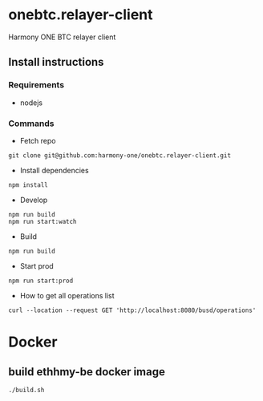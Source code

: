 # onebtc.relayer-client
Harmony ONE BTC relayer client

## Install instructions

### Requirements 

* nodejs 

### Commands

* Fetch repo 

```
git clone git@github.com:harmony-one/onebtc.relayer-client.git
```

* Install dependencies

```
npm install
```

* Develop

```
npm run build
npm run start:watch
```

* Build

```
npm run build
```

* Start prod

```
npm run start:prod
```

* How to get all operations list 

```
curl --location --request GET 'http://localhost:8080/busd/operations'
```

# Docker

## build ethhmy-be docker image
```
./build.sh
```
